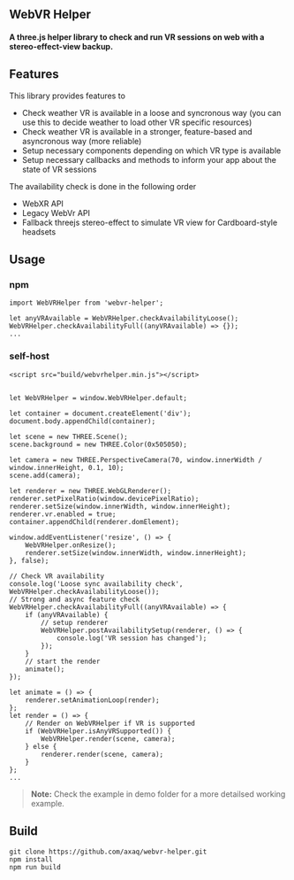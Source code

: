 <h2>WebVR Helper</h2>
<!-- <a href="https://travis-ci.org/hodgef/js-library-boilerplate-basic"><img src="https://travis-ci.org/hodgef/js-library-boilerplate-basic.svg?branch=master" /></a> <img src="https://img.shields.io/david/hodgef/js-library-boilerplate-basic.svg" /> <a href="https://david-dm.org/hodgef/js-library-boilerplate-basic?type=dev"><img src="https://img.shields.io/david/dev/hodgef/js-library-boilerplate-basic.svg" /></a> <img src="https://api.dependabot.com/badges/status?host=github&repo=hodgef/js-library-boilerplate-basic" /> -->
 
#### A three.js helper library to check and run VR sessions on web with a stereo-effect-view backup.

## Features

This library provides features to 
- Check weather VR is available in a loose and syncronous way (you can use this to decide weather to load other VR specific resources)
- Check weather VR is available in a stronger, feature-based and asyncronous way (more reliable)
- Setup necessary components depending on which VR type is available
- Setup necessary callbacks and methods to inform your app about the state of VR sessions

The availability check is done in the following order
- WebXR API
- Legacy WebVr API
- Fallback threejs stereo-effect to simulate VR view for Cardboard-style headsets

## Usage

### npm
```
import WebVRHelper from 'webvr-helper';

let anyVRAvailable = WebVRHelper.checkAvailabilityLoose();
WebVRHelper.checkAvailabilityFull((anyVRAvailable) => {});
...
```

### self-host
```
<script src="build/webvrhelper.min.js"></script>


let WebVRHelper = window.WebVRHelper.default;

let container = document.createElement('div');
document.body.appendChild(container);

let scene = new THREE.Scene();
scene.background = new THREE.Color(0x505050);

let camera = new THREE.PerspectiveCamera(70, window.innerWidth / window.innerHeight, 0.1, 10);
scene.add(camera);

let renderer = new THREE.WebGLRenderer();
renderer.setPixelRatio(window.devicePixelRatio);
renderer.setSize(window.innerWidth, window.innerHeight);
renderer.vr.enabled = true;
container.appendChild(renderer.domElement);

window.addEventListener('resize', () => {
    WebVRHelper.onResize();
    renderer.setSize(window.innerWidth, window.innerHeight);
}, false);

// Check VR availability
console.log('Loose sync availability check', WebVRHelper.checkAvailabilityLoose());
// Strong and async feature check
WebVRHelper.checkAvailabilityFull((anyVRAvailable) => {
    if (anyVRAvailable) {
        // setup renderer
        WebVRHelper.postAvailabilitySetup(renderer, () => {
            console.log('VR session has changed');
        });
    }
    // start the render
    animate();
});

let animate = () => {
    renderer.setAnimationLoop(render);
};
let render = () => {
    // Render on WebVRHelper if VR is supported
    if (WebVRHelper.isAnyVRSupported()) {
        WebVRHelper.render(scene, camera);
    } else {
        renderer.render(scene, camera);
    }
};
...
```

> **Note:** Check the example in demo folder for a more detailsed working example.

## Build

```
git clone https://github.com/axaq/webvr-helper.git
npm install
npm run build
```

